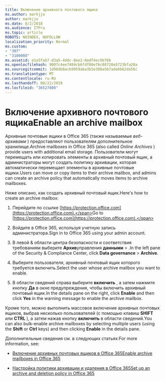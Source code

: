 ```yaml
---
title: Включение архивного почтового ящика
ms.author: markjjo
author: markjjo
ms.date: 8/2/2018
ms.audience: ITPro
ms.topic: article
ROBOTS: NOINDEX, NOFOLLOW
localization_priority: Normal
ms.custom:
- "307"
- "3100008"
ms.assetid: e1a5fab7-d3a5-4d4c-8ee2-0edf4ec9b76b
ms.openlocfilehash: 9007c4ee7484cb6fdf80e76c08720a5723bfa20a
ms.sourcegitcommit: 1d98db8acb9959aba3b5e308a567ade6b62da56c
ms.translationtype: MT
ms.contentlocale: ru-RU
ms.lasthandoff: 08/22/2019
ms.locfileid: "36527808"
---
```

# <a name="enable-an-archive-mailbox"></a><span data-ttu-id="fa973-102">Включение архивного почтового ящика</span><span class="sxs-lookup"><span data-stu-id="fa973-102">Enable an archive mailbox</span></span>

<span data-ttu-id="fa973-103">Архивные почтовые ящики в Office 365 (также называемые *веб-архивами* ) предоставляют пользователям дополнительное хранилище.</span><span class="sxs-lookup"><span data-stu-id="fa973-103">Archive mailboxes in Office 365 (also called  *Online Archives*  ) provide users with additional email storage.</span></span> <span data-ttu-id="fa973-104">Пользователи могут перемещать или копировать элементы в архивный почтовый ящик, а администраторы могут создать политику архивации, которая автоматически перемещает элементы в архивные почтовые ящики.</span><span class="sxs-lookup"><span data-stu-id="fa973-104">Users can move or copy items to their archive mailbox, and admins can create an archive policy that automatically moves items to archive mailboxes.</span></span>
  
<span data-ttu-id="fa973-105">Ниже описано, как создать архивный почтовый ящик.</span><span class="sxs-lookup"><span data-stu-id="fa973-105">Here's how to create an archive mailbox:</span></span>
  
1. <span data-ttu-id="fa973-106">Перейдите по ссылке [https://protection.office.com](https://protection.office.com).</span><span class="sxs-lookup"><span data-stu-id="fa973-106">Go to [https://protection.office.com](https://protection.office.com).</span></span>

2. <span data-ttu-id="fa973-107">Войдите в Office 365, используя учетную запись администратора.</span><span class="sxs-lookup"><span data-stu-id="fa973-107">Sign in to Office 365 using your admin account.</span></span>

3. <span data-ttu-id="fa973-108">В левой &amp; области центра безопасности и соответствия требованиям выберите **Архив**управления **данными** \> .</span><span class="sxs-lookup"><span data-stu-id="fa973-108">In the left pane of the Security &amp; Compliance Center, click **Data governance** \> **Archive**.</span></span>

4. <span data-ttu-id="fa973-109">Выберите пользователя, архивный почтовый ящик которого требуется включить.</span><span class="sxs-lookup"><span data-stu-id="fa973-109">Select the user whose archive mailbox you want to enable.</span></span>

5. <span data-ttu-id="fa973-110">В области сведений справа выберите **включить** , а затем нажмите кнопку **Да** в окне предупреждения, чтобы включить архивный почтовый ящик.</span><span class="sxs-lookup"><span data-stu-id="fa973-110">In the details pane on the right, click **Enable** and then click **Yes** in the warning message to enable the archive mailbox.</span></span>

<span data-ttu-id="fa973-111">Кроме того, можно выполнить массовое включение архивных почтовых ящиков, выбрав несколько пользователей (с помощью клавиш **SHIFT** или **CTRL** ), а затем нажав кнопку **включить** в области сведений.</span><span class="sxs-lookup"><span data-stu-id="fa973-111">You can also bulk-enable archive mailboxes by selecting multiple users (using the **Shift** or **Ctrl** keys) and then clicking **Enable** in the details pane.</span></span>
  
<span data-ttu-id="fa973-112">Дополнительные сведения см. в следующих статьях:</span><span class="sxs-lookup"><span data-stu-id="fa973-112">For more information, see:</span></span>
  
- [<span data-ttu-id="fa973-113">Включение архивных почтовых ящиков в Office 365</span><span class="sxs-lookup"><span data-stu-id="fa973-113">Enable archive mailboxes in Office 365</span></span>](https://support.office.com/article/enable-archive-mailboxes-in-the-office-365-security-compliance-center-268a109e-7843-405b-bb3d-b9393b2342ce)

- [<span data-ttu-id="fa973-114">Настройка политики архивации и удаления в Office 365</span><span class="sxs-lookup"><span data-stu-id="fa973-114">Set up an archive and deletion policy in Office 365</span></span>](https://support.office.com/article/Set-up-an-archive-and-deletion-policy-for-mailboxes-in-your-Office-365-organization-ec3587e4-7b4a-40fb-8fb8-8aa05aeae2ce)
